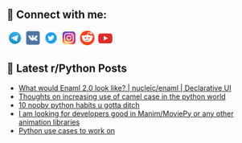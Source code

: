 ## 🔎 Connect with me:
[<img src="https://github.com/bullbesh/bullbesh/blob/main/images/Telegram.png" width="32" height="32" />](https://t.me/bullbesh)
[<img src="https://github.com/bullbesh/bullbesh/blob/main/images/VK.png" width="32" height="32" />](https://vk.com/bullbesh)
[<img src="https://github.com/bullbesh/bullbesh/blob/main/images/Twitter.png" width="32" height="32" />](https://twitter.com/bullbesh1)
[<img src="https://github.com/bullbesh/bullbesh/blob/main/images/Instagram.png" width="32" height="32" />](https://www.instagram.com/bullbesh)
[<img src="https://github.com/bullbesh/bullbesh/blob/main/images/Reddit.png" width="32" height="32" />](https://www.reddit.com/user/bullbesh)
[<img src="https://github.com/bullbesh/bullbesh/blob/main/images/YouTube.png" width="32" height="32" />](https://www.youtube.com/channel/UCtfjRs6uzgq5mfm8S06WTcg)

## 📕 Latest r/Python Posts
<!-- BLOG-POST-LIST:START -->
- [What would Enaml 2.0 look like? | nucleic/enaml | Declarative UI](https://www.reddit.com/r/Python/comments/1gi2vwa/what_would_enaml_20_look_like_nucleicenaml/)
- [Thoughts on increasing use of camel case in the python world](https://www.reddit.com/r/Python/comments/1ghvpe3/thoughts_on_increasing_use_of_camel_case_in_the/)
- [10 nooby python habits u gotta ditch](https://www.reddit.com/r/Python/comments/1ghq88n/10_nooby_python_habits_u_gotta_ditch/)
- [I am looking for developers good in Manim/MoviePy or any other animation libraries](https://www.reddit.com/r/Python/comments/1ghp6gu/i_am_looking_for_developers_good_in_manimmoviepy/)
- [Python use cases to work on](https://www.reddit.com/r/Python/comments/1ghmzs5/python_use_cases_to_work_on/)
<!-- BLOG-POST-LIST:END -->
